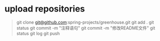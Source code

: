 # upload repositories
>  git clone git@github.com:spring-projects/greenhouse.git
>  git add .
>  git status
>  git commit -m "注释语句"
>  git commit -m "修改README文件" 
>  git status
>  git log
>  git push
